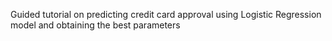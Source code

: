 Guided tutorial on predicting credit card approval using Logistic Regression model and obtaining the best parameters
